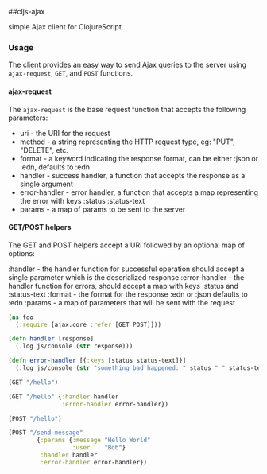 ##cljs-ajax

simple Ajax client for ClojureScript

### Usage

The client provides an easy way to send Ajax queries to the server using `ajax-request`, `GET`, and `POST` functions.

#### ajax-request

The `ajax-request` is the base request function that accepts the following parameters:

* uri - the URI for the request
* method - a string representing the HTTP request type, eg: "PUT", "DELETE", etc.
* format - a keyword indicating the response format, can be either :json or :edn, defaults to :edn
* handler - success handler, a function that accepts the response as a single argument
* error-handler - error handler, a function that accepts a map representing the error with keys :status :status-text
* params - a map of params to be sent to the server

#### GET/POST helpers

The GET and POST helpers accept a URI followed by an optional map of options:

:handler - the handler function for successful operation
           should accept a single parameter which is the deserialized
           response
:error-handler - the handler function for errors, should accept a map
                 with keys :status and :status-text
:format - the format for the response :edn or :json defaults to :edn
:params - a map of parameters that will be sent with the request


```clojure
(ns foo
  (:require [ajax.core :refer [GET POST]]))

(defn handler [response]
  (.log js/console (str response)))

(defn error-handler [{:keys [status status-text]}]
  (.log js/console (str "something bad happened: " status " " status-text)))

(GET "/hello")

(GET "/hello" {:handler handler
               :error-handler error-handler})

(POST "/hello")

(POST "/send-message" 
        {:params {:message "Hello World"
                  :user    "Bob"}
         :handler handler
         :error-handler error-handler})
```

